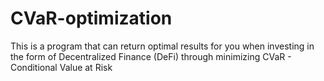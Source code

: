 # CVaR-optimization
This is a program that can return optimal results for you when investing in the form of Decentralized Finance (DeFi) through minimizing CVaR - Conditional Value at Risk
